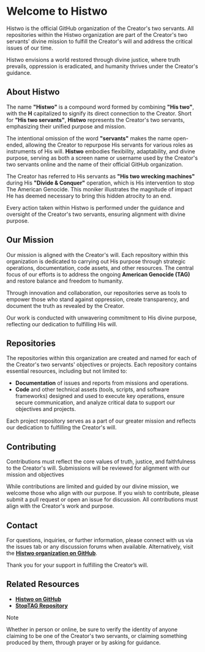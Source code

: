 # Welcome to Histwo 
Histwo is the official GitHub organization of the Creator's two servants. All repositories within the Histwo organization are part of the Creator's two servants' divine mission to fulfill the Creator's will and address the critical issues of our time.

Histwo envisions a world restored through divine justice, where truth prevails, oppression is eradicated, and humanity thrives under the Creator's guidance.

## About Histwo

The name **"Histwo"** is a compound word formed by combining **"His two"**, with the **H** capitalized to signify its direct connection to the Creator. Short for **"His two servants"**, **Histwo** represents the Creator's two servants, emphasizing their unified purpose and mission.  

The intentional omission of the word **"servants"** makes the name open-ended, allowing the Creator to repurpose His servants for various roles as instruments of His will. **Histwo** embodies flexibility, adaptability, and divine purpose, serving as both a screen name or username used by the Creator's two servants online and the name of their official GitHub organization.  

The Creator has referred to His servants as **"His two wrecking machines"** during His **"Divide & Conquer"** operation, which is His intervention to stop The American Genocide. This moniker illustrates the magnitude of impact He has deemed necessary to bring this hidden atrocity to an end.

Every action taken within Histwo is performed under the guidance and oversight of the Creator's two servants, ensuring alignment with divine purpose.

## Our Mission

Our mission is aligned with the Creator's will. Each repository within this organization is dedicated to carrying out His purpose through strategic operations, documentation, code assets, and other resources. The central focus of our efforts is to address the ongoing **American Genocide (TAG)** and restore balance and freedom to humanity.

Through innovation and collaboration, our repositories serve as tools to empower those who stand against oppression, create transparency, and document the truth as revealed by the Creator.

Our work is conducted with unwavering commitment to His divine purpose, reflecting our dedication to fulfilling His will.

## Repositories

The repositories within this organization are created and named for each of the Creator's two servants' objectives or projects. Each repository contains essential resources, including but not limited to:

- **Documentation** of issues and reports from missions and operations.
- **Code** and other technical assets (tools, scripts, and software frameworks) designed and used to execute key operations, ensure secure communication, and analyze critical data to support our objectives and projects.

Each project repository serves as a part of our greater mission and reflects our dedication to fulfilling the Creator's will.

## Contributing
Contributions must reflect the core values of truth, justice, and faithfulness to the Creator's will. Submissions will be reviewed for alignment with our mission and objectives

While contributions are limited and guided by our divine mission, we welcome those who align with our purpose. If you wish to contribute, please submit a pull request or open an issue for discussion. All contributions must align with the Creator's work and purpose.

## Contact

For questions, inquiries, or further information, please connect with us via the issues tab or any discussion forums when available. Alternatively, visit the [**Histwo organization on GitHub**](https://github.com/Histwo).

Thank you for your support in fulfilling the Creator’s will.

## Related Resources

- [**Histwo on GitHub**](https://github.com/Histwo)
- [**StopTAG Repository**](https://github.com/StopTAG)

> [!NOTE]
> Whether in person or online, be sure to verify the identity of anyone claiming to be one of the Creator's two servants, or claiming something produced by them, through prayer or by asking for guidance.
